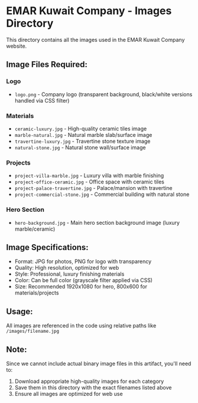 # EMAR Kuwait Company - Images Directory

This directory contains all the images used in the EMAR Kuwait Company website.

## Image Files Required:

### Logo
- `logo.png` - Company logo (transparent background, black/white versions handled via CSS filter)

### Materials
- `ceramic-luxury.jpg` - High-quality ceramic tiles image
- `marble-natural.jpg` - Natural marble slab/surface image  
- `travertine-luxury.jpg` - Travertine stone texture image
- `natural-stone.jpg` - Natural stone wall/surface image

### Projects
- `project-villa-marble.jpg` - Luxury villa with marble finishing
- `project-office-ceramic.jpg` - Office space with ceramic tiles
- `project-palace-travertine.jpg` - Palace/mansion with travertine
- `project-commercial-stone.jpg` - Commercial building with natural stone

### Hero Section
- `hero-background.jpg` - Main hero section background image (luxury marble/ceramic)

## Image Specifications:
- Format: JPG for photos, PNG for logo with transparency
- Quality: High resolution, optimized for web
- Style: Professional, luxury finishing materials
- Color: Can be full color (grayscale filter applied via CSS)
- Size: Recommended 1920x1080 for hero, 800x600 for materials/projects

## Usage:
All images are referenced in the code using relative paths like `/images/filename.jpg`

## Note:
Since we cannot include actual binary image files in this artifact, you'll need to:
1. Download appropriate high-quality images for each category
2. Save them in this directory with the exact filenames listed above
3. Ensure all images are optimized for web use